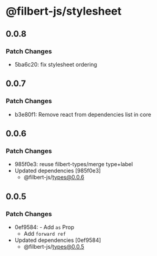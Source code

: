 # @filbert-js/stylesheet

## 0.0.8

### Patch Changes

- 5ba6c20: fix stylesheet ordering

## 0.0.7

### Patch Changes

- b3e80f1: Remove react from dependencies list in core

## 0.0.6

### Patch Changes

- 985f0e3: reuse filbert-types/merge type+label
- Updated dependencies [985f0e3]
  - @filbert-js/types@0.0.6

## 0.0.5

### Patch Changes

- 0ef9584: - Add `as` Prop
  - Add `forward ref`
- Updated dependencies [0ef9584]
  - @filbert-js/types@0.0.5

